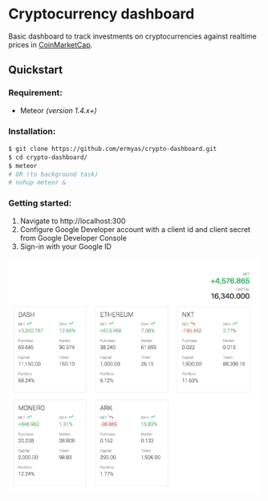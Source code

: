 # Cryptocurrency dashboard

Basic dashboard to track investments on cryptocurrencies against realtime prices in [CoinMarketCap](http://coinmarketcap.com).

## Quickstart

### Requirement:

- Meteor _(version 1.4.x+)_

### Installation:

```sh
$ git clone https://github.com/ermyas/crypto-dashboard.git
$ cd crypto-dashboard/
$ meteor
# OR (to background task)
# nohup meteor &
```

### Getting started:
1. Navigate to http://localhost:300
1. Configure Google Developer account with a client id and client secret from Google Developer Console
1. Sign-in with your Google ID

![Cryptocurrency Dashboard Screenshot](docs/crypto-portfolio-dashboard.png)
